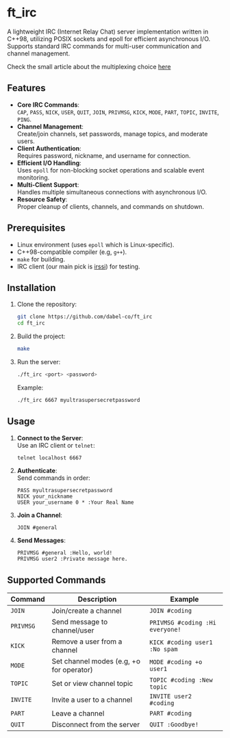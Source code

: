 # ft_irc
A lightweight IRC (Internet Relay Chat) server implementation written in C++98, utilizing POSIX sockets and epoll for efficient asynchronous I/O. Supports standard IRC commands for multi-user communication and channel management.

Check the small article about the multiplexing choice [here](https://0x2a.cx/2024/12/20/hr-example.html)

## Features

- **Core IRC Commands**:  
  `CAP`, `PASS`, `NICK`, `USER`, `QUIT`, `JOIN`, `PRIVMSG`, `KICK`, `MODE`, `PART`, `TOPIC`, `INVITE`, `PING`.
- **Channel Management**:  
  Create/join channels, set passwords, manage topics, and moderate users.
- **Client Authentication**:  
  Requires password, nickname, and username for connection.
- **Efficient I/O Handling**:  
  Uses `epoll` for non-blocking socket operations and scalable event monitoring.
- **Multi-Client Support**:  
  Handles multiple simultaneous connections with asynchronous I/O.
- **Resource Safety**:  
  Proper cleanup of clients, channels, and commands on shutdown.

## Prerequisites

- Linux environment (uses `epoll` which is Linux-specific).
- C++98-compatible compiler (e.g, `g++`).
- `make` for building.
- IRC client (our main pick is [irssi](https://irssi.org/)) for testing.

## Installation

1. Clone the repository:  
   ```bash
   git clone https://github.com/dabel-co/ft_irc
   cd ft_irc
   ```
2. Build the project:  
   ```bash
   make
   ```
3. Run the server:  
   ```bash
   ./ft_irc <port> <password>
   ```
   Example:  
   ```bash
   ./ft_irc 6667 myultrasupersecretpassword
   ```

## Usage

1. **Connect to the Server**:  
   Use an IRC client or `telnet`:  
   ```bash
   telnet localhost 6667
   ```
2. **Authenticate**:  
   Send commands in order:  
   ```
   PASS myultrasupersecretpassword
   NICK your_nickname
   USER your_username 0 * :Your Real Name
   ```
3. **Join a Channel**:  
   ```
   JOIN #general
   ```
4. **Send Messages**:  
   ```
   PRIVMSG #general :Hello, world!
   PRIVMSG user2 :Private message here.
   ```

## Supported Commands

| Command    | Description                                | Example                          |
|------------|--------------------------------------------|----------------------------------|
| `JOIN`     | Join/create a channel                      | `JOIN #coding`                   |
| `PRIVMSG`  | Send message to channel/user               | `PRIVMSG #coding :Hi everyone!`  |
| `KICK`     | Remove a user from a channel               | `KICK #coding user1 :No spam`    |
| `MODE`     | Set channel modes (e.g, +o for operator)   | `MODE #coding +o user1`          |
| `TOPIC`    | Set or view channel topic                  | `TOPIC #coding :New topic`       |
| `INVITE`   | Invite a user to a channel                 | `INVITE user2 #coding`           |
| `PART`     | Leave a channel                            | `PART #coding`                   |
| `QUIT`     | Disconnect from the server                 | `QUIT :Goodbye!`                 |
